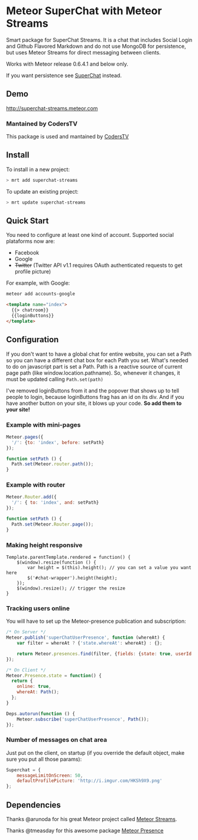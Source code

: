 Meteor SuperChat with Meteor Streams
================

Smart package for SuperChat Streams. It is a chat that includes Social Login and Github Flavored Markdown and do not use MongoDB for persistence, but uses Meteor Streams for direct messaging between clients.

Works with Meteor release 0.6.4.1 and below only.

If you want persistence see
[SuperChat](https://github.com/gabrielhpugliese/meteor_superchat) instead.

## Demo

http://superchat-streams.meteor.com

### Mantained by CodersTV

This package is used and mantained by [CodersTV](http://coderstv.com)

## Install

To install in a new project:
```bash
> mrt add superchat-streams
```

To update an existing project:
```bash
> mrt update superchat-streams
```

## Quick Start

You need to configure at least one kind of account. Supported social plataforms now are:
* Facebook
* Google
* ~~Twitter~~ (Twitter API v1.1 requires OAuth authenticated requests to
  get profile picture)

For example, with Google:

```bash
meteor add accounts-google
```

```html
<template name="index">
  {{> chatroom}}
  {{loginButtons}}
</template>
```

## Configuration

If you don't want to have a global chat for entire website, you can set a Path so you can have a different chat box for each Path you set.
What's needed to do on javascript part is set a Path. Path is a reactive source of current page path (like window.location.pathname).
So, whenever it changes, it must be updated calling ```Path.set(path)```

I've removed loginButtons from it and the popover that shows up to tell
people to login, because loginButtons frag has an id on its div. And if
you have another button on your site, it blows up your code. **So add them
to your site!**


### Example with mini-pages
```javascript
Meteor.pages({
  '/': {to: 'index', before: setPath}
});

function setPath () {
  Path.set(Meteor.router.path());
}
```

### Example with router
```javascript
Meteor.Router.add({
  '/': { to: 'index', and: setPath}
});

function setPath () {
  Path.set(Meteor.Router.page());
}
```

### Making height responsive
```
Template.parentTemplate.rendered = function() {
	$(window).resize(function () {
		var height = $(this).height(); // you can set a value you want here
		$('#chat-wrapper').height(height);
	});
	$(window).resize(); // trigger the resize
}
```

### Tracking users online

You will have to set up the Meteor-presence publication and
subscription:

```javascript
/* On Server */
Meteor.publish('superChatUserPresence', function (whereAt) {
    var filter = whereAt ? {'state.whereAt': whereAt} : {}; 

    return Meteor.presences.find(filter, {fields: {state: true, userId: true}});
});

/* On Client */
Meteor.Presence.state = function() {
  return {
    online: true,
    whereAt: Path();
  };
}

Deps.autorun(function () {
    Meteor.subscribe('superChatUserPresence', Path());
});
```

### Number of messages on chat area

Just put on the client, on startup (if you override the default object,
make sure you put all those params):

```javascript
Superchat = {
    messageLimitOnScreen: 50,
    defaultProfilePicture: 'http://i.imgur.com/HKSh9X9.png'
};
```

## Dependencies

Thanks @arunoda for his great Meteor project called [Meteor
Streams](https://github.com/arunoda/meteor-streams).

Thanks @tmeasday for this awesome package [Meteor
Presence](https://github.com/tmeasday/meteor-presence)
